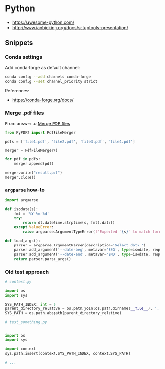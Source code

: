 # Python

* https://awesome-python.com/
* http://www.ianbicking.org/docs/setuptools-presentation/


## Snippets

### Conda settings

Add conda-forge as default channel:

```sh
conda config --add channels conda-forge
conda config --set channel_priority strict
```

References:

* https://conda-forge.org/docs/



### Merge .pdf files

From answer to [Merge PDF files](https://stackoverflow.com/questions/3444645/merge-pdf-files#3444735)

```python
from PyPDF2 import PdfFileMerger

pdfs = ['file1.pdf', 'file2.pdf', 'file3.pdf', 'file4.pdf']

merger = PdfFileMerger()

for pdf in pdfs:
    merger.append(pdf)

merger.write("result.pdf")
merger.close()
```

### `argparse` how-to

```python
import argparse

def isodate(s):
    fmt = '%Y-%m-%d'
    try:
        return dt.datetime.strptime(s, fmt).date()
    except ValueError:
        raise argparse.ArgumentTypeError(f'Expected `{s}` to match format `{fmt}`')

def load_args():
    parser = argparse.ArgumentParser(description='Select data.')
    parser.add_argument('--date-beg', metavar='BEG', type=isodate, required=True, help='Start date (inclusive) for the data.')
    parser.add_argument('--date-end', metavar='END', type=isodate, required=True, help='End date (inclusive) for the data.')
    return parser.parse_args()

```

### Old test approach

```python
# context.py

import os
import sys

SYS_PATH_INDEX: int = 0
parent_directory_relative = os.path.join(os.path.dirname(__file__), '..')
SYS_PATH = os.path.abspath(parent_directory_relative)
```

```python
# test_something.py


import os
import sys

import context
sys.path.insert(context.SYS_PATH_INDEX, context.SYS_PATH)

# ...
```
